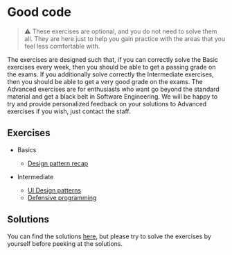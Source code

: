 # Good code

> :warning:  These exercises are optional, and you do not need to solve them all. They are here just to help you gain practice with the areas that you feel less comfortable with.

The exercises are designed such that, if you can correctly solve the Basic exercises every week, then you should be able to get a passing grade on the exams. If you additionally solve correctly the Intermediate exercises, then you should be able to get a very good grade on the exams. The Advanced exercises are for enthusiasts who want go beyond the standard material and get a black belt in Software Engineering. We will be happy to try and provide personalized feedback on your solutions to Advanced exercises if you wish, just contact the staff.

## Exercises

- Basics
    - [Design pattern recap](design-patterns-recap)

- Intermediate
    - [UI Design patterns](design-patterns)
    - [Defensive programming](defensive)

## Solutions

You can find the solutions [here](solutions), but please try to solve the exercises by yourself before peeking at the solutions.
